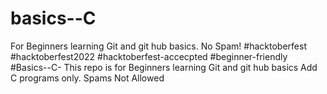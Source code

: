 # basics--C
For Beginners learning Git and git hub basics. No Spam! 
#hacktoberfest #hacktoberfest2022 #hacktoberfest-accecpted #beginner-friendly #Basics--C- This repo is for Beginners learning Git and git hub basics Add C programs only. Spams Not Allowed
